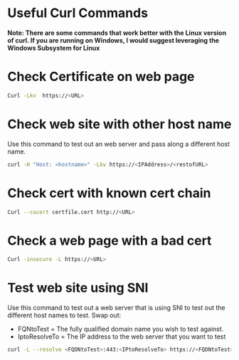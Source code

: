# Useful Curl Commands

**Note: There are some commands that work better with the Linux version of curl. If you are running on Windows, I would suggest leveraging the Windows Subsystem for Linux**

# Check Certificate on web page
```bash
Curl -Lkv  https://<URL>
```
# Check web site with other host name
Use this command to test out an web server and pass along a different host name.
```bash
curl -H "Host: <hostname>" -Lkv https://<IPAddress>/<restofURL>
```
# Check cert with known cert chain
```bash
Curl --cacert certfile.cert http://<URL>
```
# Check a web page with a bad cert
```bash
Curl -insecure -L https://<URL>
```
# Test web site using SNI
Use this command to test out a web server that is using SNI to test out the different host names to test. Swap out:
* FQNtoTest = The fully qualified domain name you wish to test against.
* IptoResolveTo = The IP address to the web server that you want to test
```bash
curl -L --resolve <FQDNtoTest>:443:<IPtoResolveTo> https://<FQDNtoTest>/app3/index.htm
```

